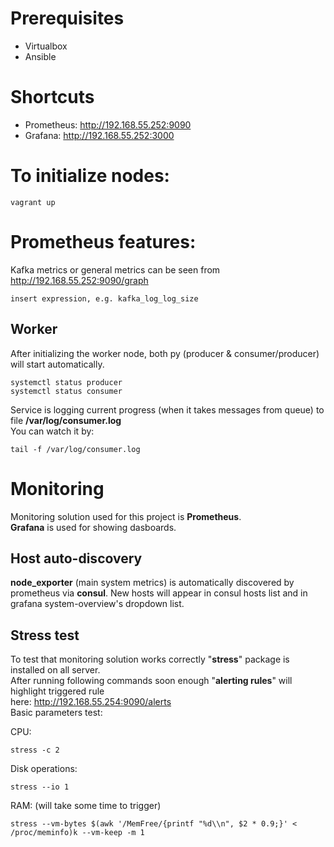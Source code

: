 
# Prerequisites 

 - Virtualbox 
 - Ansible

# Shortcuts
- Prometheus: http://192.168.55.252:9090
- Grafana: http://192.168.55.252:3000

  
# To initialize nodes:

    vagrant up



# Prometheus features: 
Kafka metrics or general metrics can be seen from http://192.168.55.252:9090/graph

    insert expression, e.g. kafka_log_log_size

 
## Worker 
After initializing the worker node, both py (producer & consumer/producer) will start automatically.

    systemctl status producer 
    systemctl status consumer

 
Service is logging current progress (when it takes messages from queue) to file **/var/log/consumer.log**  
You can watch it by:

    tail -f /var/log/consumer.log


  
# Monitoring  
Monitoring solution used for this project is **Prometheus**.  
**Grafana** is used for showing dasboards.  
## Host auto-discovery
**node_exporter** (main system metrics) is automatically discovered by prometheus via **consul**.
New hosts will appear in consul hosts list and in grafana system-overview's dropdown list.  
## Stress test  
To test that monitoring solution works correctly "**stress**" package is installed on all server.  
After running following commands soon enough "**alerting rules**" will highlight triggered rule  
here: http://192.168.55.254:9090/alerts  
Basic parameters test:  

CPU:  

    stress -c 2  

Disk operations:  

    stress --io 1

  
RAM: (will take some time to trigger)  

    stress --vm-bytes $(awk '/MemFree/{printf "%d\\n", $2 * 0.9;}' < /proc/meminfo)k --vm-keep -m 1
